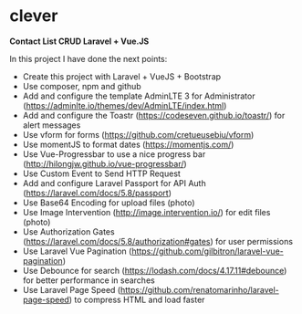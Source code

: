 # clever
**Contact List CRUD Laravel + Vue.JS**


In this project I have done the next points:

- Create this project with Laravel + VueJS + Bootstrap
- Use composer, npm and github
- Add and configure the template AdminLTE 3 for Administrator (https://adminlte.io/themes/dev/AdminLTE/index.html)
- Add and configure the Toastr (https://codeseven.github.io/toastr/) for alert messages
- Use vform for forms (https://github.com/cretueusebiu/vform)
- Use momentJS to format dates (https://momentjs.com/)
- Use Vue-Progressbar to use a nice progress bar (http://hilongjw.github.io/vue-progressbar/)
- Use Custom Event to Send HTTP Request
- Add and configure Laravel Passport for API Auth (https://laravel.com/docs/5.8/passport)
- Use Base64 Encoding for upload files (photo)
- Use Image Intervention (http://image.intervention.io/) for edit files (photo)
- Use Authorization Gates (https://laravel.com/docs/5.8/authorization#gates) for user permissions
- Use Laravel Vue Pagination (https://github.com/gilbitron/laravel-vue-pagination)
- Use Debounce for search (https://lodash.com/docs/4.17.11#debounce) for better performance in searches
- Use Laravel Page Speed (https://github.com/renatomarinho/laravel-page-speed) to compress HTML and load faster
